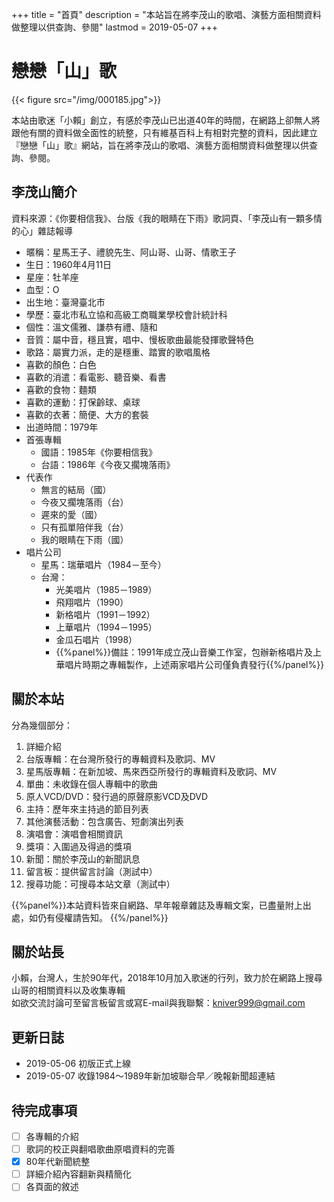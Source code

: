 +++
title = "首頁"
description = "本站旨在將李茂山的歌唱、演藝方面相關資料做整理以供查詢、參閱"
lastmod = 2019-05-07
+++

# 戀戀「山」歌

{{< figure src="/img/000185.jpg">}}

本站由歌迷「小賴」創立，有感於李茂山已出道40年的時間，在網路上卻無人將跟他有關的資料做全面性的統整，只有維基百科上有相對完整的資料，因此建立『戀戀「山」歌』網站，旨在將李茂山的歌唱、演藝方面相關資料做整理以供查詢、參閱。

## 李茂山簡介

資料來源：《你要相信我》、台版《我的眼睛在下雨》歌詞頁、「李茂山有一顆多情的心」雜誌報導

* 暱稱：星馬王子、禮貌先生、阿山哥、山哥、情歌王子
* 生日：1960年4月11日
* 星座：牡羊座
* 血型：O
* 出生地：臺灣臺北市
* 學歷：臺北市私立協和高級工商職業學校會計統計科
* 個性：溫文儒雅、謙恭有禮、隨和
* 音質：屬中音，穩且實，唱中、慢板歌曲最能發揮歌聲特色
* 歌路：屬實力派，走的是穩重、踏實的歌唱風格
* 喜歡的顏色：白色
* 喜歡的消遣：看電影、聽音樂、看書
* 喜歡的食物：麵類
* 喜歡的運動：打保齡球、桌球
* 喜歡的衣著：簡便、大方的套裝
* 出道時間：1979年
* 首張專輯
  * 國語：1985年《你要相信我》
  * 台語：1986年《今夜又擱塊落雨》
* 代表作
  * 無言的結局（國）
  * 今夜又擱塊落雨（台）
  * 遲來的愛（國）
  * 只有孤單陪伴我（台）
  * 我的眼睛在下雨（國）
* 唱片公司
  * 星馬：瑞華唱片（1984－至今）
  * 台灣：
      * 光美唱片（1985－1989）
      * 飛翔唱片（1990）
      * 新格唱片（1991－1992）
      * 上華唱片（1994－1995）
      * 金瓜石唱片（1998）
      * {{%panel%}}備註：1991年成立茂山音樂工作室，包辦新格唱片及上華唱片時期之專輯製作，上述兩家唱片公司僅負責發行{{%/panel%}}

## 關於本站

分為幾個部分：

1. 詳細介紹
2. 台版專輯：在台灣所發行的專輯資料及歌詞、MV
3. 星馬版專輯：在新加坡、馬來西亞所發行的專輯資料及歌詞、MV
4. 單曲：未收錄在個人專輯中的歌曲
5. 原人VCD/DVD：發行過的原聲原影VCD及DVD
6. 主持：歷年來主持過的節目列表
7. 其他演藝活動：包含廣告、短劇演出列表
8. 演唱會：演唱會相關資訊
9. 獎項：入圍過及得過的獎項
10. 新聞：關於李茂山的新聞訊息
11. 留言板：提供留言討論（測試中）
12. 搜尋功能：可搜尋本站文章（測試中）

{{%panel%}}本站資料皆來自網路、早年報章雜誌及專輯文案，已盡量附上出處，如仍有侵權請告知。 {{%/panel%}}

## 關於站長

小賴，台灣人，生於90年代，2018年10月加入歌迷的行列，致力於在網路上搜尋山哥的相關資料以及收集專輯  
如欲交流討論可至留言板留言或寫E-mail與我聯繫：kniver999@gmail.com

## 更新日誌
* 2019-05-06 初版正式上線
* 2019-05-07 收錄1984～1989年新加坡聯合早／晚報新聞超連結

## 待完成事項

- [ ] 各專輯的介紹
- [ ] 歌詞的校正與翻唱歌曲原唱資料的完善
- [x] 80年代新聞統整
- [ ] 詳細介紹內容翻新與精簡化
- [ ] 各頁面的敘述
